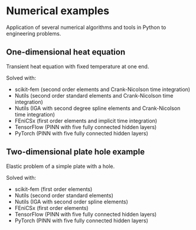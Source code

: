 # Numerical examples
Application of several numerical algorithms and tools in Python to engineering problems.

## One-dimensional heat equation
Transient heat equation with fixed temperature at one end. 

Solved with: 
- scikit-fem (second order elements and Crank-Nicolson time integration)
- Nutils (second order standard elements and Crank-Nicolson time integration)
- Nutils (IGA with second degree spline elements and Crank-Nicolson time integration)
- FEniCSx (first order elements and implicit time integration)
- TensorFlow (PINN with five fully connected hidden layers)
- PyTorch (PINN with five fully connected hidden layers)

## Two-dimensional plate hole example
Elastic problem of a simple plate with a hole.

Solved with: 
- scikit-fem (first order elements)
- Nutils (second order standard elements)
- Nutils (IGA with second order spline elements)
- FEniCSx (first order elements)
- TensorFlow (PINN with five fully connected hidden layers)
- PyTorch (PINN with five fully connected hidden layers)